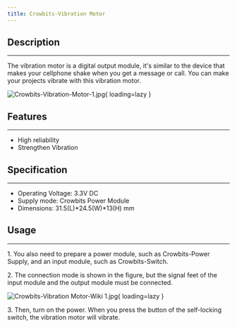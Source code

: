 ```yaml
---
title: Crowbits-Vibration Motor
---
```


## Description
-----------

The vibration motor is a digital output module, it's similar to the device that makes your cellphone shake when you get a message or call. You can make your projects vibrate with this vibration motor.

![Crowbits-Vibration-Motor-1.jpg](https://wiki.elecrow.com/images/thumb/c/c9/Crowbits-Vibration-Motor-1.jpg/600px-Crowbits-Vibration-Motor-1.jpg){ loading=lazy }

## Features
--------

- High reliability
- Strengthen Vibration

## Specification
-------------

- Operating Voltage: 3.3V DC
- Supply mode: Crowbits Power Module
- Dimensions: 31.5(L)\*24.5(W)\*13(H) mm

## Usage
-----

1\. You also need to prepare a power module, such as Crowbits-Power Supply, and an input module, such as Crowbits-Switch.

2\. The connection mode is shown in the figure, but the signal feet of the input module and the output module must be connected.

![Crowbits-Vibration Motor-Wiki 1.jpg](https://wiki.elecrow.com/images/thumb/6/6c/Crowbits-Vibration_Motor-Wiki_1.jpg/600px-Crowbits-Vibration_Motor-Wiki_1.jpg){ loading=lazy }

3\. Then, turn on the power. When you press the button of the self-locking switch, the vibration motor will vibrate.